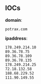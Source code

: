 
## IOCs

__domain__:

```text
potrax.com
```
__ipaddress__:

```text
178.249.214.10
89.36.78.75
89.36.78.109
89.36.78.135
178.249.214.25
72.18.132.58
188.68.229.52
111.90.149.55
```